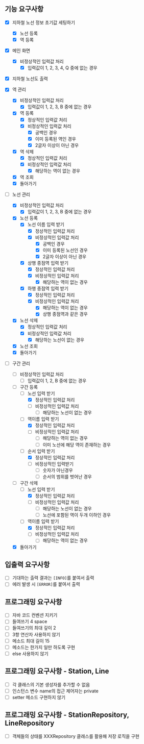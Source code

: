 ## 기능 요구사항

- [x] 지하철 노선 정보 초기값 세팅하기
    - [x] 노선 등록
    - [x] 역 등록

- [x] 메인 화면
    - [x] 비정상적인 입력값 처리
        - [x] 입력값이 1, 2, 3, 4, Q 중에 없는 경우

- [x] 지하철 노선도 출력

- [x] 역 관리
    - [x] 비정상적인 입력값 처리
        - [x] 입력값이 1, 2, 3, B 중에 없는 경우
    - [x] 역 등록
        - [x] 정상적인 입력값 처리
        - [x] 비정상적인 입력값 처리
            - [x] 공백인 경우
            - [x] 이미 등록된 역인 경우
            - [x] 2글자 이상이 아닌 경우
    - [x] 역 삭제
        - [x] 정상적인 입력값 처리
        - [x] 비정상적인 입력값 처리
            - [x] 해당하는 역이 없는 경우
    - [x] 역 조회
    - [x] 돌아가기

- [ ] 노선 관리
    - [x] 비정상적인 입력값 처리
        - [x] 입력값이 1, 2, 3, B 중에 없는 경우
    - [x] 노선 등록
        - [x] 노선 이름 입력 받기
            - [x] 정상적인 입력값 처리
            - [x] 비정상적인 입력값 처리
                - [x] 공백인 경우
                - [x] 이미 등록된 노선인 경우
                - [x] 2글자 이상이 아닌 경우
        - [x] 상행 종점역 입력 받기
            - [x] 정상적인 입력값 처리
            - [x] 비정상적인 입력값 처리
                - [x] 해당하는 역이 없는 경우
        - [x] 하행 종점역 입력 받기
            - [x] 정상적인 입력값 처리
            - [x] 비정상적인 입력값 처리
                - [x] 해당하는 역이 없는 경우
                - [x] 상행 종점역과 같은 경우
    - [x] 노선 삭제
        - [x] 정상적인 입력값 처리
        - [x] 비정상적인 입력값 처리
            - [x] 해당하는 노선이 없는 경우
    - [x] 노선 조회
    - [x] 돌아가기

- [ ] 구간 관리
    - [ ] 비정상적인 입력값 처리
        - [ ] 입력값이 1, 2, B 중에 없는 경우
    - [ ] 구간 등록
        - [ ] 노선 입력 받기
            - [x] 정상적인 입력값 처리
            - [ ] 비정상적인 입력값 처리
                - [ ] 해당하는 노선이 없는 경우
        - [ ] 역이름 입력 받기
            - [x] 정상적인 입력값 처리
            - [ ] 비정상적인 입력값 처리
                - [ ] 해당하는 역이 없는 경우
                - [ ] 이미 노선에 해당 역이 존재하는 경우
        - [ ] 순서 입력 받기
            - [x] 정상적인 입력값 처리
            - [ ] 비정상적인 입력받기
                - [ ] 숫자가 아닌경우
                - [ ] 순서의 범위를 벗어난 경우
    - [ ] 구간 삭제
        - [ ] 노선 입력 받기
            - [x] 정상적인 입력값 처리
            - [ ] 비정상적인 입력값 처리
                - [ ] 해당하는 노선이 없는 경우
                - [ ] 노선에 포함된 역이 두개 이하인 경우
        - [ ] 역이름 입력 받기
            - [x] 정상적인 입력값 처리
            - [ ] 비정상적인 입력값 처리
                - [ ] 해당하는 역이 없는 경우
    - [x] 돌아가기

## 입출력 요구사항

- [ ] 기대하는 출력 결과는 `[INFO]`를 붙여서 출력
- [ ] 에러 발생 시 `[ERROR]`를 붙여서 출력

## 프로그래밍 요구사항

- [ ] 자바 코드 컨벤션 지키기
- [ ] 들여쓰기 4 space
- [ ] 들여쓰기의 최대 깊이 2
- [ ] 3항 연산자 사용하지 않기
- [ ] 메소드 최대 길이 15
- [ ] 메소드는 한가지 일만 하도록 구현
- [ ] else 사용하지 않기

## 프로그래밍 요구사항 - Station, Line

- [ ] 각 클래스의 기본 생성자를 추가할 수 없음
- [ ] 인스턴스 변수 name의 접근 제어자는 private
- [ ] setter 메소드 구현하지 않기

## 프로그래밍 요구사항 - StationRepository, LineRepository

- [ ] 객체들의 상태를 XXXRepository 클래스를 활용해 저장 로직을 구현